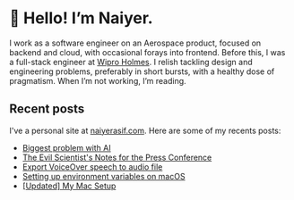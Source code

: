 # 👋 Hello! I’m Naiyer.

I work as a software engineer on an Aerospace product, focused on backend and cloud, with occasional forays into frontend. Before this, I was a full-stack engineer at [Wipro Holmes](https://www.wipro.com/holmes/). I relish tackling design and engineering problems, preferably in short bursts, with a healthy dose of pragmatism. When I’m not working, I’m reading.

## Recent posts

I've a personal site at [naiyerasif.com](https://www.naiyerasif.com). Here are some of my recents posts:

<!-- BLOG-POST-LIST:START -->
- [Biggest problem with AI](https://www.naiyerasif.com/post/2025/04/28/biggest-problem-with-ai/)
- [The Evil Scientist&#39;s Notes for the Press Conference](https://www.naiyerasif.com/post/2025/04/19/the-evil-scientists-notes-for-the-press-conference/)
- [Export VoiceOver speech to audio file](https://www.naiyerasif.com/post/2025/04/13/export-voiceover-speech-to-audio-file/)
- [Setting up environment variables on macOS](https://www.naiyerasif.com/post/2024/12/29/setting-up-environment-variables-on-macos/)
- [[Updated] My Mac Setup](https://www.naiyerasif.com/post/2023/04/16/my-mac-setup/)
<!-- BLOG-POST-LIST:END -->
